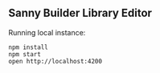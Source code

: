## Sanny Builder Library Editor

Running local instance:

```
npm install
npm start
open http://localhost:4200
```

